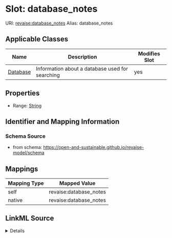 

# Slot: database_notes 



URI: [revaise:database_notes](https://open-and-sustainable.github.io/revaise-model/schema/database_notes)
Alias: database_notes

<!-- no inheritance hierarchy -->





## Applicable Classes

| Name | Description | Modifies Slot |
| --- | --- | --- |
| [Database](Database.md) | Information about a database used for searching |  yes  |






## Properties

* Range: [String](String.md)




## Identifier and Mapping Information






### Schema Source


* from schema: https://open-and-sustainable.github.io/revaise-model/schema




## Mappings

| Mapping Type | Mapped Value |
| ---  | ---  |
| self | revaise:database_notes |
| native | revaise:database_notes |




## LinkML Source

<details>
```yaml
name: database_notes
from_schema: https://open-and-sustainable.github.io/revaise-model/schema
rank: 1000
alias: database_notes
domain_of:
- Database
range: string

```
</details>